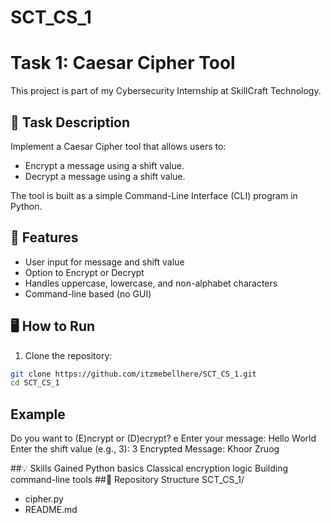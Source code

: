 # SCT_CS_1
# Task 1: Caesar Cipher Tool

This project is part of my Cybersecurity Internship at SkillCraft Technology.

## 📌 Task Description

Implement a Caesar Cipher tool that allows users to:
- Encrypt a message using a shift value.
- Decrypt a message using a shift value.

The tool is built as a simple Command-Line Interface (CLI) program in Python.

## 🔧 Features

- User input for message and shift value
- Option to Encrypt or Decrypt
- Handles uppercase, lowercase, and non-alphabet characters
- Command-line based (no GUI)

## 🖥️ How to Run

1. Clone the repository:
```bash
git clone https://github.com/itzmebellhere/SCT_CS_1.git
cd SCT_CS_1
```
## Example
Do you want to (E)ncrypt or (D)ecrypt? e
Enter your message: Hello World
Enter the shift value (e.g., 3): 3
Encrypted Message: Khoor Zruog

##💡 Skills Gained
Python basics
Classical encryption logic
Building command-line tools
##🔗 Repository Structure
SCT_CS_1/
- cipher.py
-  README.md

